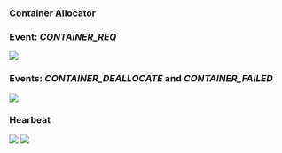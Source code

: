 ### Container Allocator
### Event: *CONTAINER_REQ*
![](https://www.lucidchart.com/publicSegments/view/53305f84-2148-41e9-91d7-5de20a009433/image.png)
### Events: *CONTAINER_DEALLOCATE* and *CONTAINER_FAILED*
![](https://www.lucidchart.com/publicSegments/view/53305fb7-bab8-4db2-a85a-075a0a00da32/image.png)
### Hearbeat
![](https://www.lucidchart.com/publicSegments/view/53305fea-d334-4a5b-bcad-64240a00d013/image.png)
![](https://www.lucidchart.com/publicSegments/view/5330601e-86ac-444f-b4e4-54de0a004cb7/image.png)
